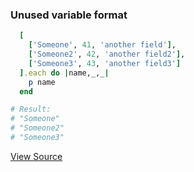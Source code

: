 ### Unused variable format

```ruby
  [
    ['Someone', 41, 'another field'],
    ['Someone2', 42, 'another field2'],
    ['Someone3', 43, 'another field3']
  ].each do |name,_,_|
    p name
  end

# Result:
# "Someone"
# "Someone2"
# "Someone3"

```

[View Source](source_code/unused_variable_format.rb)

